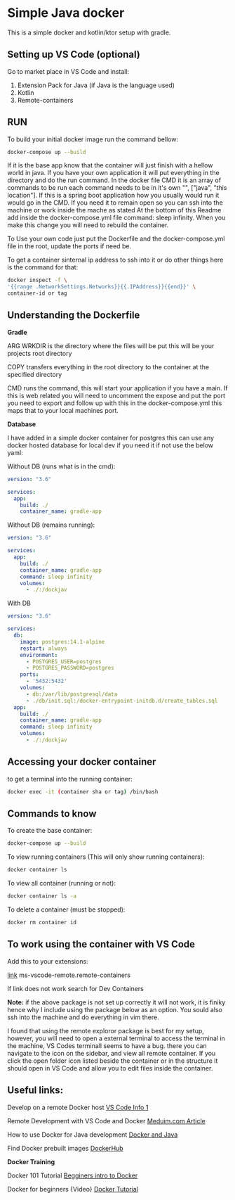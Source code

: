 # Simple Java docker

This is a simple docker and kotlin/ktor setup with gradle.

## Setting up VS Code (optional)

Go to market place in VS Code and install:
1. Extension Pack for Java (if Java is the language used)
2. Kotlin
3. Remote-containers

## RUN

To build your initial docker image run the command bellow:

```BASH
docker-compose up --build
```

If it is the base app know that the container will just finish with a hellow world in java. If you have your own application it will put everything in the directory and do the run command. In the docker file CMD it is an array of commands to be run each command needs to be in it's own "", ["java", "this location"]. If this is a spring boot application how you usually would run it would go in the CMD. If you need it to remain open so you can ssh into the machine or work inside the mache as stated At the bottom of this Readme add inside the docker-compose.yml file command: sleep infinity. When you make this change you will need to rebuild the container. 

To Use your own code just put the Dockerfile and the docker-compose.yml file in the root, update the ports if need be. 

To get a container sinternal ip address to ssh into it or do other things here is the command for that:

```BASH
docker inspect -f \
'{{range .NetworkSettings.Networks}}{{.IPAddress}}{{end}}' \
container-id or tag
```


## Understanding the Dockerfile

**Gradle**

ARG WRKDIR is the directory where the files will be put this will be your projects root directory

COPY transfers everything in the root directory to the container at the specified directory

CMD runs the command, this will start your application if you have a main. If this is web related you will need to uncomment the expose and put the port you need to export and follow up with this in the docker-compose.yml this maps that to your local machines port. 

**Database**

I have added in a simple docker container for postgres this can use any docker hosted database for local dev if you need it if not use the below yaml:

Without DB (runs what is in the cmd):

```YAML
version: "3.6"

services:
  app:
    build: ./
    container_name: gradle-app
```

Without DB (remains running):

```YAML
version: "3.6"

services:
  app:
    build: ./
    container_name: gradle-app
    command: sleep infinity
    volumes:
      - ./:/dockjav
```

With DB

```YAML
version: "3.6"

services:
  db:
    image: postgres:14.1-alpine
    restart: always
    environment:
      - POSTGRES_USER=postgres
      - POSTGRES_PASSWORD=postgres
    ports:
      - '5432:5432'
    volumes: 
      - db:/var/lib/postgresql/data
      - ./db/init.sql:/docker-entrypoint-initdb.d/create_tables.sql
  app:
    build: ./
    container_name: gradle-app
    command: sleep infinity
    volumes:
      - ./:/dockjav
```

## Accessing your docker container

to get a terminal into the running container:

```BASH
docker exec -it (container sha or tag) /bin/bash
```

## Commands to know

To create the base container:

```BASH
docker-compose up --build
```

To view running containers (This will only show running containers):

```BASH
docker container ls
```

To view all container (running or not):

```BASH
docker container ls -a
```

To delete a container (must be stopped):

```BASH
docker rm container id
```


## To work using the container with VS Code

Add this to your extensions:

[link](ms-vscode-remote.remote-containers) ms-vscode-remote.remote-containers

If link does not work search for Dev Containers

**Note:** if the above package is not set up correctly it will not work, it is finiky hence why I include using the package below as an option. You sould also ssh into the machine and do everything in vim there. 

I found that using the remote exploror package is best for my setup, however, you will need to open a external terminal to access the terminal in the machine, VS Codes terminall seems to have a bug. there you can navigate to the icon on the sidebar, and view all remote container. If you click the open folder icon listed beside the container or in the structure it should open in VS Code and allow you to edit files inside the container. 

## Useful links:

Develop on a remote Docker host [VS Code Info 1](https://code.visualstudio.com/remote/advancedcontainers/develop-remote-host)

Remote Development with VS Code and Docker [Meduim.com Article](https://medium.com/the-telegraph-engineering/remote-development-with-vs-code-a8d8fe8aa9e)

How to use Docker for Java development [Docker and Java](https://www.infoworld.com/article/3638548/how-to-use-docker-for-java-development.html)

Find Docker prebuilt images [DockerHub](https://hub.docker.com/)

**Docker Training**

Docker 101 Tutorial [Begginers intro to Docker](https://www.docker.com/101-tutorial/)

Docker for beginners {Video} [Docker Tutorial](https://youtu.be/pTFZFxd4hOI)